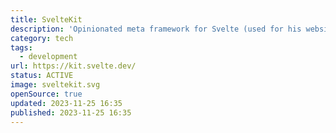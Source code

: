 ```yaml
---
title: SvelteKit
description: 'Opinionated meta framework for Svelte (used for his website).'
category: tech
tags:
  - development
url: https://kit.svelte.dev/
status: ACTIVE
image: sveltekit.svg
openSource: true
updated: 2023-11-25 16:35
published: 2023-11-25 16:35
---
```

